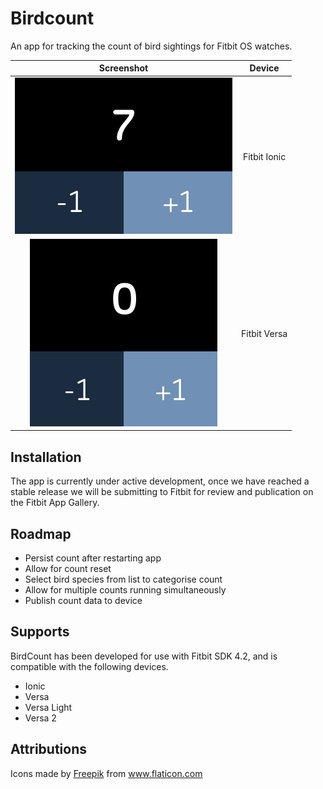 # Birdcount

An app for tracking the count of bird sightings for Fitbit OS watches.

|Screenshot| Device |
|:-:|:-:|
|![Screenshot from Fitbit Ionic](Screenshot-348x250.png)| Fitbit Ionic |
|![Screenshot from Fitbit Versa](Screenshot-300x300.png)|Fitbit Versa|

## Installation

The app is currently under active development, once we have reached a stable release we will be submitting to Fitbit for review and publication on the Fitbit App Gallery.

## Roadmap

- Persist count after restarting app
- Allow for count reset
- Select bird species from list to categorise count
- Allow for multiple counts running simultaneously
- Publish count data to device 

## Supports

BirdCount has been developed for use with Fitbit SDK 4.2, and is compatible with the following devices.

- Ionic
- Versa
- Versa Light
- Versa 2

## Attributions

Icons made by <a href="https://www.flaticon.com/authors/freepik" title="Freepik">Freepik</a> from <a href="https://www.flaticon.com/" title="Flaticon">www.flaticon.com</a></div>
